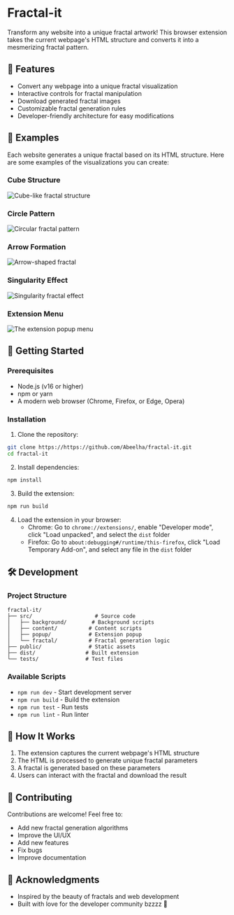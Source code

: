 # Fractal-it

Transform any website into a unique fractal artwork! This browser extension takes the current webpage's HTML structure and converts it into a mesmerizing fractal pattern.

## 🎨 Features

- Convert any webpage into a unique fractal visualization
- Interactive controls for fractal manipulation
- Download generated fractal images
- Customizable fractal generation rules
- Developer-friendly architecture for easy modifications

## 🌈 Examples

Each website generates a unique fractal based on its HTML structure. Here are some examples of the visualizations you can create:

### Cube Structure

![Cube-like fractal structure](https://github.com/user-attachments/assets/0392fe6d-1609-458f-9aae-4426373c73f1)

### Circle Pattern

![Circular fractal pattern](https://github.com/user-attachments/assets/ed5254aa-9055-4aef-a4ed-26bbe2473717)

### Arrow Formation

![Arrow-shaped fractal](https://github.com/user-attachments/assets/18153d36-0f08-4292-a729-9a400eb82d21)

### Singularity Effect

![Singularity fractal effect](https://github.com/user-attachments/assets/f9970d2d-8c81-4c16-abce-b6a2c0cf911f)

### Extension Menu

![The extension popup menu](https://github.com/user-attachments/assets/cdeab09f-a651-498f-9527-c5fde5972a4d)


## 🚀 Getting Started

### Prerequisites

- Node.js (v16 or higher)
- npm or yarn
- A modern web browser (Chrome, Firefox, or Edge, Opera)

### Installation

1. Clone the repository:

```bash
git clone https://https://github.com/Abeelha/fractal-it.git
cd fractal-it
```

2. Install dependencies:

```bash
npm install
```

3. Build the extension:

```bash
npm run build
```

4. Load the extension in your browser:
   - Chrome: Go to `chrome://extensions/`, enable "Developer mode", click "Load unpacked", and select the `dist` folder
   - Firefox: Go to `about:debugging#/runtime/this-firefox`, click "Load Temporary Add-on", and select any file in the `dist` folder

## 🛠️ Development

### Project Structure

```
fractal-it/
├── src/                    # Source code
│   ├── background/        # Background scripts
│   ├── content/          # Content scripts
│   ├── popup/            # Extension popup
│   └── fractal/          # Fractal generation logic
├── public/               # Static assets
├── dist/                # Built extension
└── tests/               # Test files
```

### Available Scripts

- `npm run dev` - Start development server
- `npm run build` - Build the extension
- `npm run test` - Run tests
- `npm run lint` - Run linter

## 🎯 How It Works

1. The extension captures the current webpage's HTML structure
2. The HTML is processed to generate unique fractal parameters
3. A fractal is generated based on these parameters
4. Users can interact with the fractal and download the result

## 🤝 Contributing

Contributions are welcome! Feel free to:

- Add new fractal generation algorithms
- Improve the UI/UX
- Add new features
- Fix bugs
- Improve documentation

## 🙏 Acknowledgments

- Inspired by the beauty of fractals and web development
- Built with love for the developer community bzzzz 🐝
